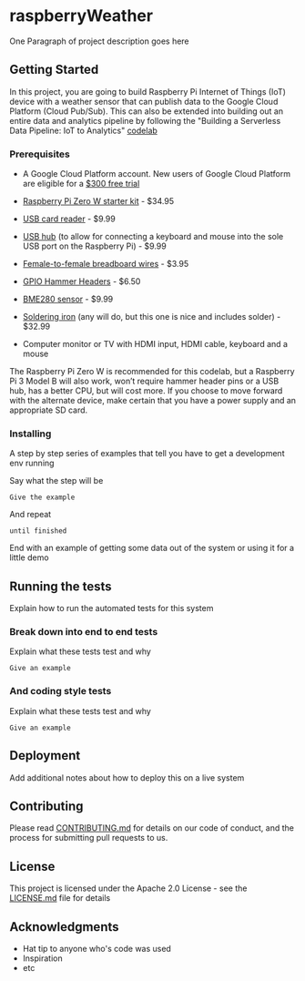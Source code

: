 # raspberryWeather

One Paragraph of project description goes here

## Getting Started

In this project, you are going to build Raspberry Pi Internet of Things (IoT) device with a weather sensor that can publish data to the Google Cloud Platform (Cloud Pub/Sub). This can also be extended into building out an entire data and analytics pipeline by following the "Building a Serverless Data Pipeline: IoT to Analytics" [codelab](https://codelabs.developers.google.com/)

### Prerequisites

* A Google Cloud Platform account. New users of Google Cloud Platform are eligible for a [$300 free trial](https://console.developers.google.com/billing/freetrial?hl=en)

* [Raspberry Pi Zero W starter kit](https://www.canakit.com/raspberry-pi-zero-wireless.html) - $34.95

* [USB card reader](https://www.amazon.com/Anker-Portable-Reader-RS-MMC-Micro/dp/B006T9B6R2) - $9.99

* [USB hub](https://www.walmart.com/ip/Anker-Ultra-Slim-4-Port-USB-3-0-Data-Hub/178554397) (to allow for connecting a keyboard and mouse into the sole USB port on the Raspberry Pi) - $9.99

* [Female-to-female breadboard wires](https://www.adafruit.com/product/266) - $3.95

* [GPIO Hammer Headers](https://www.adafruit.com/product/3413) - $6.50

* [BME280 sensor](https://www.amazon.com/gp/product/B0118XCKTG/) - $9.99

* [Soldering iron](https://www.amazon.com/gp/product/B074V28ZVS/) (any will do, but this one is nice and includes solder) - $32.99

* Computer monitor or TV with HDMI input, HDMI cable, keyboard and a mouse

The Raspberry Pi Zero W is recommended for this codelab, but a Raspberry Pi 3 Model B will also work, won’t require hammer header pins or a USB hub, has a better CPU, but will cost more. If you choose to move forward with the alternate device, make certain that you have a power supply and an appropriate SD card.

### Installing

A step by step series of examples that tell you have to get a development env running

Say what the step will be

```
Give the example
```

And repeat

```
until finished
```

End with an example of getting some data out of the system or using it for a little demo

## Running the tests

Explain how to run the automated tests for this system

### Break down into end to end tests

Explain what these tests test and why

```
Give an example
```

### And coding style tests

Explain what these tests test and why

```
Give an example
```

## Deployment

Add additional notes about how to deploy this on a live system

## Contributing

Please read [CONTRIBUTING.md](CONTRIBUTING.md) for details on our code of conduct, and the process for submitting pull requests to us.

## License

This project is licensed under the Apache 2.0 License - see the [LICENSE.md](LICENSE.md) file for details

## Acknowledgments

* Hat tip to anyone who's code was used
* Inspiration
* etc
